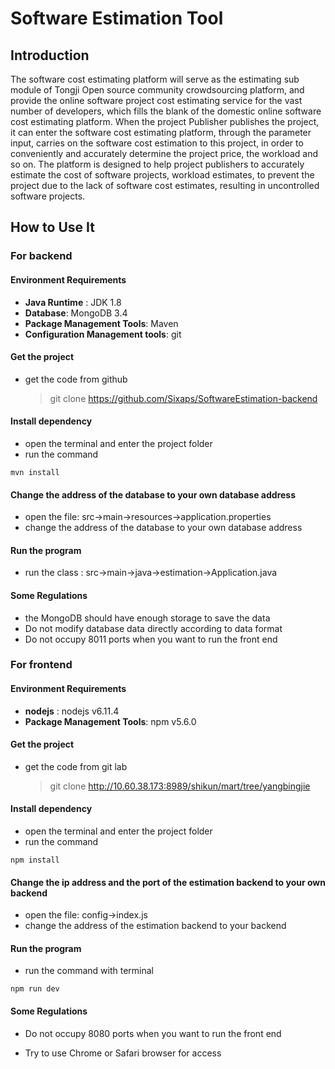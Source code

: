 # Software Estimation Tool

## Introduction

The software cost estimating platform will serve as the estimating sub module of Tongji Open source community crowdsourcing platform, and provide the online software project cost estimating service for the vast number of developers, which fills the blank of the domestic online software cost estimating platform. When the project Publisher publishes the project, it can enter the software cost estimating platform, through the parameter input, carries on the software cost estimation to this project, in order to conveniently and accurately determine the project price, the workload and so on. The platform is designed to help project publishers to accurately estimate the cost of software projects, workload estimates, to prevent the project due to the lack of software cost estimates, resulting in uncontrolled software projects.

## How to Use It

### For backend

#### Environment Requirements

- **Java Runtime** : JDK 1.8
- **Database**: MongoDB 3.4
- **Package Management Tools**: Maven
- **Configuration Management tools**: git

#### Get the project

- get the code from github
  > git clone https://github.com/Sixaps/SoftwareEstimation-backend

#### Install dependency

- open the terminal and enter the project folder
- run the command

```
mvn install
```

#### Change the address of the database to your own database address

- open the file: src->main->resources->application.properties
- change the  address of the database to your own database address

#### Run the program

- run the class : src->main->java->estimation->Application.java

#### Some Regulations

- the MongoDB should have enough storage to save the data
- Do not modify database data directly according to data format
- Do not occupy 8011 ports when you want to run the front end



### For frontend

#### Environment Requirements

- **nodejs** : nodejs v6.11.4
- **Package Management Tools**: npm v5.6.0

#### Get the project

- get the code from git lab
  > git clone http://10.60.38.173:8989/shikun/mart/tree/yangbingjie

#### Install dependency

- open the terminal and enter the project folder
- run the command

```
npm install
```

#### Change the ip address and the port of the estimation backend to your own backend

- open the file: config->index.js
- change the  address of the estimation backend to your backend

#### Run the program

- run the command with terminal

```
npm run dev
```

#### Some Regulations

- Do not occupy 8080 ports when you want to run the front end

- Try to use Chrome or Safari browser for access


